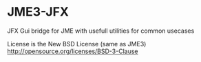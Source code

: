 JME3-JFX
========

JFX Gui bridge for JME with usefull utilities for common usecases

License is the New BSD License (same as JME3) http://opensource.org/licenses/BSD-3-Clause
